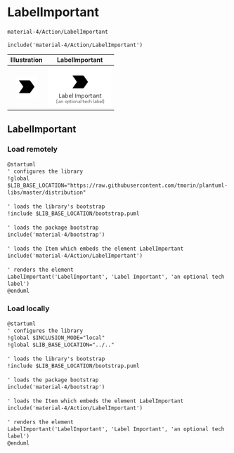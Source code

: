 # LabelImportant


```text
material-4/Action/LabelImportant
```

```text
include('material-4/Action/LabelImportant')
```



| Illustration | LabelImportant |
| :---: | :---: |
| ![illustration for Illustration](../../material-4/Action/LabelImportant.png) | ![illustration for LabelImportant](../../material-4/Action/LabelImportant.Local.png) |




## LabelImportant

### Load remotely
```plantuml
@startuml
' configures the library
!global $LIB_BASE_LOCATION="https://raw.githubusercontent.com/tmorin/plantuml-libs/master/distribution"

' loads the library's bootstrap
!include $LIB_BASE_LOCATION/bootstrap.puml

' loads the package bootstrap
include('material-4/bootstrap')

' loads the Item which embeds the element LabelImportant
include('material-4/Action/LabelImportant')

' renders the element
LabelImportant('LabelImportant', 'Label Important', 'an optional tech label')
@enduml
```

### Load locally
```plantuml
@startuml
' configures the library
!global $INCLUSION_MODE="local"
!global $LIB_BASE_LOCATION="../.."

' loads the library's bootstrap
!include $LIB_BASE_LOCATION/bootstrap.puml

' loads the package bootstrap
include('material-4/bootstrap')

' loads the Item which embeds the element LabelImportant
include('material-4/Action/LabelImportant')

' renders the element
LabelImportant('LabelImportant', 'Label Important', 'an optional tech label')
@enduml
```

